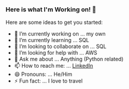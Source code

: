 ### Here is what I'm Working on!  👋


Here are some ideas to get you started:

- 🔭 I’m currently working on ... my own
- 🌱 I’m currently learning ... SQL
- 👯 I’m looking to collaborate on ... SQL
- 🤔 I’m looking for help with ... AWS
- 💬 Ask me about ... Anything (Python related)
- 📫 How to reach me: ... [LinkedIn](https://www.linkedin.com/in/vasileios-nikolaos-fermelis-bb912b196/)
- 😄 Pronouns: ... He/Him
- ⚡ Fun fact: ... I love to travel
